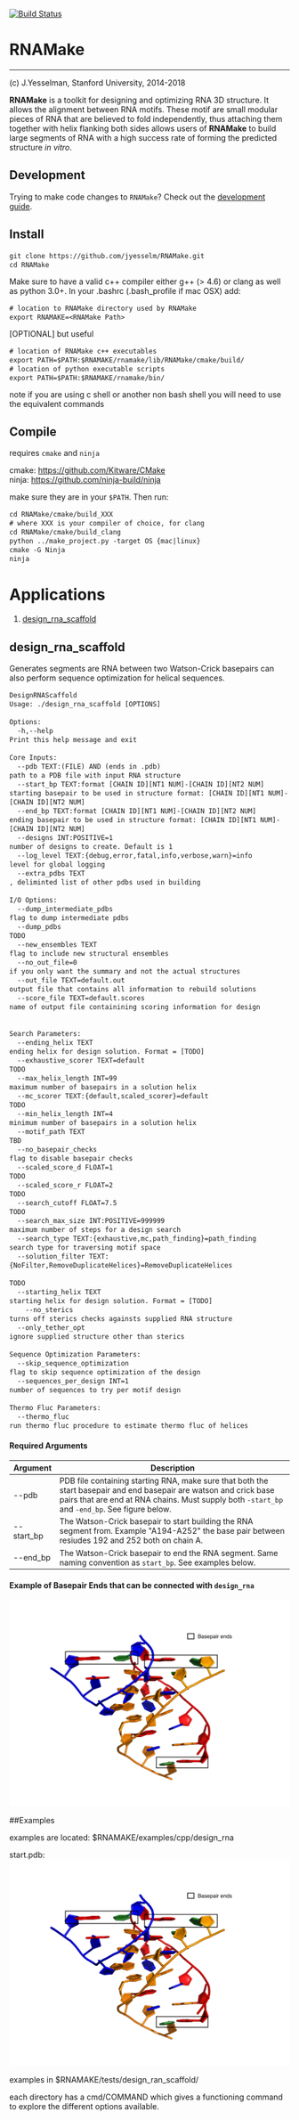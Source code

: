 [![Build Status](https://travis-ci.com/RNAMake/RNAMake.svg?token=Kxiycasibo9yqZt7eayf&branch=devel)](https://travis-ci.com/RNAMake/RNAMake)

RNAMake
=======
-----------
(c)  J.Yesselman, Stanford University, 2014-2018

**RNAMake** is a toolkit for designing and optimizing RNA 3D structure. It allows
the alignment between RNA motifs. These motif are small modular pieces of RNA that are
believed to fold independently, thus attaching them together with helix flanking both
sides allows users of **RNAMake** to build large segments of RNA with a high success
rate of forming the predicted structure _in vitro_.

## Development

Trying to make code changes to `RNAMake`? Check out the [development guide](CONTRIBUTING.md).


Install
-------
```shell
git clone https://github.com/jyesselm/RNAMake.git
cd RNAMake
```

Make sure to have a valid c++ compiler either g++ (> 4.6) or clang as well as python 3.0+. In your .bashrc (.bash_profile if mac OSX) add:

```shell
# location to RNAMake directory used by RNAMake
export RNAMAKE=<RNAMake Path>
```
[OPTIONAL] but useful

```shell
# location of RNAMake c++ executables
export PATH=$PATH:$RNAMAKE/rnamake/lib/RNAMake/cmake/build/
# location of python executable scripts
export PATH=$PATH:$RNAMAKE/rnamake/bin/
```

note if you are using c shell or another non bash shell you will need to use the equivalent commands


Compile
-------
requires `cmake` and `ninja`

cmake: https://github.com/Kitware/CMake <br>
ninja: https://github.com/ninja-build/ninja

make sure they are in your `$PATH`. Then run:

```shell
cd RNAMake/cmake/build_XXX
# where XXX is your compiler of choice, for clang
cd RNAMake/cmake/build_clang
python ../make_project.py -target OS {mac|linux}
cmake -G Ninja
ninja
```

Applications
============
1. <a href="#design_rna_scaffold">design_rna_scaffold</a>

<a id="design_rna_scaffold"></a>

design_rna_scaffold
-----------
Generates segments are RNA between two Watson-Crick basepairs can also perform sequence optimization for helical sequences.

```
DesignRNAScaffold
Usage: ./design_rna_scaffold [OPTIONS]

Options:
  -h,--help                                                                     Print this help message and exit

Core Inputs:
  --pdb TEXT:(FILE) AND (ends in .pdb)                                          path to a PDB file with input RNA structure
  --start_bp TEXT:format [CHAIN ID][NT1 NUM]-[CHAIN ID][NT2 NUM]                starting basepair to be used in structure format: [CHAIN ID][NT1 NUM]-[CHAIN ID][NT2 NUM]
  --end_bp TEXT:format [CHAIN ID][NT1 NUM]-[CHAIN ID][NT2 NUM]                  ending basepair to be used in structure format: [CHAIN ID][NT1 NUM]-[CHAIN ID][NT2 NUM]
  --designs INT:POSITIVE=1                                                      number of designs to create. Default is 1
  --log_level TEXT:{debug,error,fatal,info,verbose,warn}=info                   level for global logging
  --extra_pdbs TEXT                                                             , deliminted list of other pdbs used in building

I/O Options:
  --dump_intermediate_pdbs                                                      flag to dump intermediate pdbs
  --dump_pdbs                                                                   TODO
  --new_ensembles TEXT                                                          flag to include new structural ensembles
  --no_out_file=0                                                               if you only want the summary and not the actual structures
  --out_file TEXT=default.out                                                   output file that contains all information to rebuild solutions
  --score_file TEXT=default.scores                                              name of output file containining scoring information for design


Search Parameters:
  --ending_helix TEXT                                                           ending helix for design solution. Format = [TODO]
  --exhaustive_scorer TEXT=default                                              TODO
  --max_helix_length INT=99                                                     maximum number of basepairs in a solution helix
  --mc_scorer TEXT:{default,scaled_scorer}=default                              TODO
  --min_helix_length INT=4                                                      minimum number of basepairs in a solution helix
  --motif_path TEXT                                                             TBD
  --no_basepair_checks                                                          flag to disable basepair checks
  --scaled_score_d FLOAT=1                                                      TODO
  --scaled_score_r FLOAT=2                                                      TODO
  --search_cutoff FLOAT=7.5                                                     TODO
  --search_max_size INT:POSITIVE=999999                                         maximum number of steps for a design search
  --search_type TEXT:{exhaustive,mc,path_finding}=path_finding                  search type for traversing motif space
  --solution_filter TEXT:{NoFilter,RemoveDuplicateHelices}=RemoveDuplicateHelices
                                                                                TODO
  --starting_helix TEXT                                                         starting helix for design solution. Format = [TODO]
    --no_sterics                                                                turns off sterics checks againsts supplied RNA structure
  --only_tether_opt                                                             ignore supplied structure other than sterics

Sequence Optimization Parameters:
  --skip_sequence_optimization                                                  flag to skip sequence optimization of the design
  --sequences_per_design INT=1                                                  number of sequences to try per motif design

Thermo Fluc Parameters:
  --thermo_fluc                                                                 run thermo fluc procedure to estimate thermo fluc of helices

```
#### Required Arguments

Argument  | Description
------------- | -------------
--pdb		    | PDB file containing starting RNA, make sure that both the start basepair and end basepair are watson and crick base pairs that are end at RNA chains. Must supply both `-start_bp` and `-end_bp`. See figure below.
--start_bp			    | The Watson-Crick basepair to start building the RNA segment from. Example "A194-A252" the base pair between resiudes 192 and 252 both on chain A.
--end_bp			 |	The Watson-Crick basepair to end the RNA segment. Same naming convention as `start_bp`. See examples below.

#### Example of Basepair Ends that can be connected with `design_rna`

![basepair_end_examples](readme_resources/ggaa_tetraloop.png "Basepair End Example")

##Examples

examples are located: $RNAMAKE/examples/cpp/design_rna


start.pdb:
![basepair_end_examples](readme_resources/ggaa_tetraloop.png "Basepair End Example")

examples in $RNAMAKE/tests/design_ran_scaffold/

each directory has a cmd/COMMAND which gives a functioning command to explore the different options available.

